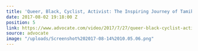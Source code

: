 ```yaml
---
title: 'Queer, Black, Cyclist, Activist: The Inspiring Journey of Tamika Butler'
date: 2017-08-02 19:18:00 Z
position: 5
link: https://www.advocate.com/video/2017/7/27/queer-black-cyclist-activist-inspiring-journey-tamika-butler
source: advocate
image: "/uploads/Screenshot%202017-08-14%2010.05.06.png"
---
```


